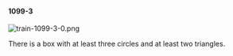 #### 1099-3
![train-1099-3-0.png](https://github.com/lil-lab/nlvr/raw/master/nlvr/train/images/47/train-1099-3-0.png "train-1099-3-0.png")

There is a box with at least three circles and at least two triangles.